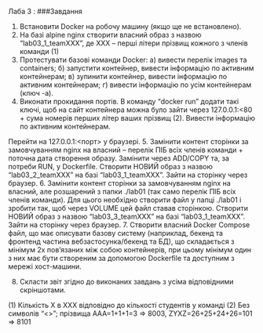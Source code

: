 Лаба 3 :
###Завдання 

1. Встановити Docker на робочу машину (якщо ще не встановлено).
2. На базі alpine nginx створити власний образ з назвою “lab03_1_teamXXX”, де XXX – перші літери прізвищ кожного з членів команди (1)
3. Протестувати базові команди Docker:
а) вивести перелік images та containers;
б) запустити контейнер, вивести інформацію по активним контейнерам;
в) зупинити контейнер, вивести інформацію по активним контейнерам;
г) вивести інформацію по усім контейнерам (ключ -a).
4. Виконати прокидання портів. В команду “docker run” додати такі ключі, щоб на сайт контейнера можна було зайти через 127.0.0.1:<80 + сума номерів перших літер ваших прізвищ (2). Вивести інформацію по активним контейнерам.

Перейти на 127.0.0.1:<порт> у браузері.
5. Замінити контент сторінки за замовчуванням nginx на власний – перелік ПІБ всіх членів команди + поточна дата створення образу. Замінити через
ADD/COPY та, за потреби RUN, у Dockerfile. Створити НОВИЙ образ з назвою “lab03_2_teamXXX” на базі “lab03_1_teamXXX”. Зайти на сторінку через браузер.
6. Замінити контент сторінки за замовчуванням nginx на власний, але розшарений з папки ./lab01 (так само перелік ПІБ всіх членів команди). Для цього необхідно створити файл у папці ./lab01 і зробити так, щоб через VOLUME цей файл ставав сторінкою. Створити НОВИЙ образ з назвою “lab03_3_teamXXX” на базі “lab03_1_teamXXX”. Зайти на сторінку через браузер.
7. Створити власний Docker Compose файл, що має описувати базову систему (наприклад, бекенд та фронтенд частина вебзастосунка/бекенд та БД), що складається з мінімум 2х пов’язаних між собою контейнерів, при цьому мінімум один з них має бути створеним за допомогою Dockerfile та доступним з мережі хост-машини.


8. Скласти звіт згідно до виконаних завдань з усіма відповідними скріншотами.


(1) Кількість Х в ХХХ відповідно до кількості студентів у команді
(2) Без символів “<>”; прізвища AAA=1+1+1=3 => 8003, ZYXZ=26+25+24+26=101 => 8101
